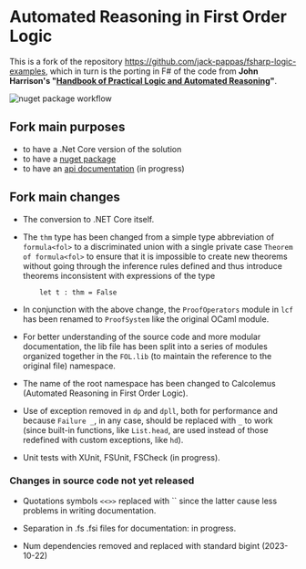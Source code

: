 # Automated Reasoning in First Order Logic

This is a fork of the repository https://github.com/jack-pappas/fsharp-logic-examples, which in turn is the porting in F# of the code from **John Harrison's "[Handbook of Practical Logic and Automated Reasoning](https://www.cl.cam.ac.uk/~jrh13/atp/index.html)"**.

![nuget package workflow](https://github.com/domasin/Calcolemus/actions/workflows/publish.yml/badge.svg)

## Fork main purposes

* to have a .Net Core version of the solution
* to have a [nuget package](https://www.nuget.org/packages/Calcolemus)
* to have an [api documentation](https://domasin.github.io/Calcolemus/reference/index.html) (in progress)

## Fork main changes

* The conversion to .NET Core itself.

* The `thm` type has been changed from a simple type abbreviation of `formula<fol>` to a discriminated union with a single private case `Theorem of formula<fol>` to ensure that it is impossible to create new theorems without going through the inference rules defined and thus introduce theorems inconsistent with expressions of the type

          let t : thm = False

* In conjunction with the above change, the `ProofOperators` module in `lcf` has been renamed to `ProofSystem` like the original OCaml module.

* For better understanding of the source code and more modular documentation, the lib file has been split into a series of modules organized together in the `FOL.lib`  (to maintain the reference to the original file) namespace.

* The name of the root namespace has been changed to Calcolemus (Automated Reasoning in First Order Logic).

* Use of exception removed in `dp` and `dpll`, both for performance and because `Failure _`, in any case, should be replaced with `_` to work (since built-in functions, like `List.head`, are used instead of those redefined with custom exceptions, like `hd`).

* Unit tests with XUnit, FSUnit, FSCheck (in progress).

### Changes in source code not yet released

* Quotations symbols `<<>>` replaced with `` since the latter cause less problems in writing documentation. 

* Separation in .fs .fsi files for documentation: in progress.

* Num dependencies removed and replaced with standard bigint (2023-10-22)

